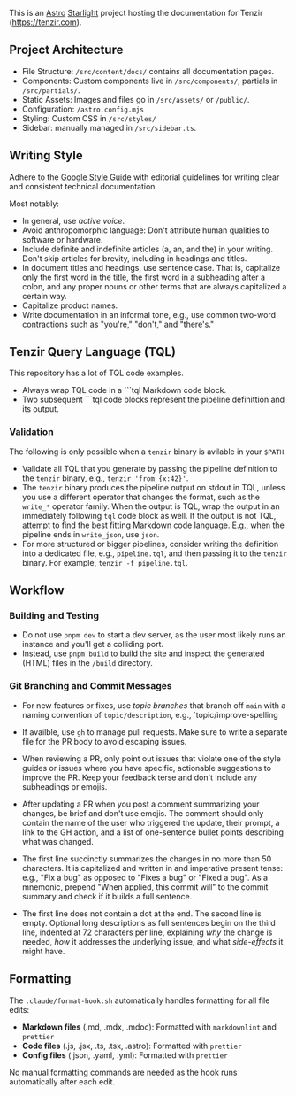 This is an [Astro](https://astro.build/)
[Starlight](https://starlight.astro.build/) project hosting the documentation
for Tenzir (https://tenzir.com).

## Project Architecture

- File Structure: `/src/content/docs/` contains all documentation pages.
- Components: Custom components live in `/src/components/`, partials in
  `/src/partials/`.
- Static Assets: Images and files go in `/src/assets/` or `/public/`.
- Configuration: `/astro.config.mjs`
- Styling: Custom CSS in `/src/styles/`
- Sidebar: manually managed in `/src/sidebar.ts`.

## Writing Style

Adhere to the [Google Style Guide](https://developers.google.com/style) with
editorial guidelines for writing clear and consistent technical documentation.

Most notably:

- In general, use _active voice_.
- Avoid anthropomorphic language: Don't attribute human qualities to software or
  hardware.
- Include definite and indefinite articles (a, an, and the) in your writing.
  Don't skip articles for brevity, including in headings and titles.
- In document titles and headings, use sentence case. That is, capitalize only
  the first word in the title, the first word in a subheading after a colon, and
  any proper nouns or other terms that are always capitalized a certain way.
- Capitalize product names.
- Write documentation in an informal tone, e.g., use common two-word
  contractions such as "you're," "don't," and "there's."

## Tenzir Query Language (TQL)

This repository has a lot of TQL code examples.

- Always wrap TQL code in a ```tql Markdown code block.
- Two subsequent ```tql code blocks represent the pipeline definittion and its
  output.

### Validation

The following is only possible when a `tenzir` binary is avilable in your
`$PATH`.

- Validate all TQL that you generate by passing the pipeline definition to the
  `tenzir` binary, e.g., `tenzir 'from {x:42}'`.
- The `tenzir` binary produces the pipeline output on stdout in TQL, unless you
  use a different operator that changes the format, such as the `write_*`
  operator family. When the output is TQL, wrap the output in an immediately
  following `tql` code block as well. If the output is not TQL, attempt to find
  the best fitting Markdown code language. E.g., when the pipeline ends in
  `write_json`, use `json`.
- For more structured or bigger pipelines, consider writing the definition into
  a dedicated file, e.g., `pipeline.tql`, and then passing it to the `tenzir`
  binary. For example, `tenzir -f pipeline.tql`.

## Workflow

### Building and Testing

- Do not use `pnpm dev` to start a dev server, as the user most likely runs an
  instance and you'll get a colliding port.
- Instead, use `pnpm build` to build the site and inspect the generated (HTML)
  files in the `/build` directory.

### Git Branching and Commit Messages

- For new features or fixes, use _topic branches_ that branch off `main` with
  a naming convention of `topic/description`, e.g., `topic/improve-spelling

- If availble, use `gh` to manage pull requests. Make sure to write a separate
  file for the PR body to avoid escaping issues.

- When reviewing a PR, only point out issues that violate one of the style guides
  or issues where you have specific, actionable suggestions to improve the PR.
  Keep your feedback terse and don't include any subheadings or emojis.

- After updating a PR when you post a comment summarizing your changes, be brief
  and don't use emojis.
  The comment should only contain the name of the user who triggered the update,
  their prompt, a link to the GH action, and a list of one-sentence bullet
  points describing what was changed.

- The first line succinctly summarizes the changes in no more than 50
  characters. It is capitalized and written in and imperative present tense:
  e.g., "Fix a bug" as opposed to "Fixes a bug" or "Fixed a bug". As a
  mnemonic, prepend "When applied, this commit will" to the commit summary and
  check if it builds a full sentence.

- The first line does not contain a dot at the end. The second line is empty.
  Optional long descriptions as full sentences begin on the third line, indented
  at 72 characters per line, explaining _why_ the change is needed, _how_ it
  addresses the underlying issue, and what _side-effects_ it might have.

## Formatting

The `.claude/format-hook.sh` automatically handles formatting for all file edits:

- **Markdown files** (.md, .mdx, .mdoc): Formatted with `markdownlint` and `prettier`
- **Code files** (.js, .jsx, .ts, .tsx, .astro): Formatted with `prettier`
- **Config files** (.json, .yaml, .yml): Formatted with `prettier`

No manual formatting commands are needed as the hook runs automatically after each edit.
